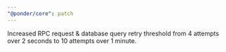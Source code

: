 ```yaml
---
"@ponder/core": patch
---
```


Increased RPC request & database query retry threshold from 4 attempts over 2 seconds to 10 attempts over 1 minute.
